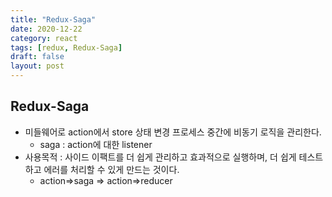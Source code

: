 ```yaml
---
title: "Redux-Saga"
date: 2020-12-22
category: react
tags: [redux, Redux-Saga]
draft: false
layout: post
---
```


## Redux-Saga

- 미들웨어로 action에서 store 상태 변경 프로세스 중간에 비동기 로직을 관리한다.
  - saga : action에 대한 listener
- 사용목적 : 사이드 이팩트를 더 쉽게 관리하고 효과적으로 실행하며, 더 쉽게 테스트하고 에러를 처리할 수 있게 만드는 것이다.
  - action=>saga => action=>reducer
